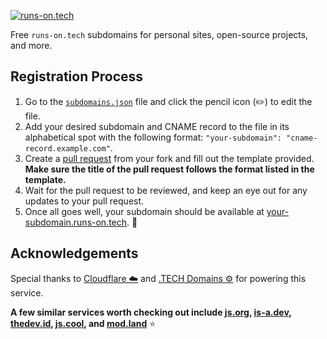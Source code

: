 [![runs-on.tech](https://runs-on.tech/site/banner.png)](https://runs-on.tech)

Free `runs-on.tech` subdomains for personal sites, open-source projects, and more.

## Registration Process

1. Go to the [`subdomains.json`](https://github.com/aakhilv/runs-on.tech/blob/main/subdomains.json) file and click the pencil icon (✏️) to edit the file.
2. Add your desired subdomain and CNAME record to the file in its alphabetical spot with the following format: `"your-subdomain": "cname-record.example.com"`.
3. Create a [pull request](https://github.com/aakhilv/runs-on.tech/pulls) from your fork and fill out the template provided. **Make sure the title of the pull request follows the format listed in the template.**
4. Wait for the pull request to be reviewed, and keep an eye out for any updates to your pull request.
5. Once all goes well, your subdomain should be available at [your-subdomain.runs-on.tech](https://your-subdomain.runs-on.tech). 🎉

## Acknowledgements

Special thanks to [Cloudflare ☁️](https://cloudflare.com) and [.TECH Domains ⚙️](https://get.tech) for powering this service.

**A few similar services worth checking out include [js.org](https://github.com/js-org/js.org), [is-a.dev](https://github.com/is-a-dev/register), [thedev.id](https://github.com/fransallen/thedev.id), [js.cool](https://github.com/js-cool/js.cool), and [mod.land](https://github.com/denosaurs/mod.land)** ⭐
